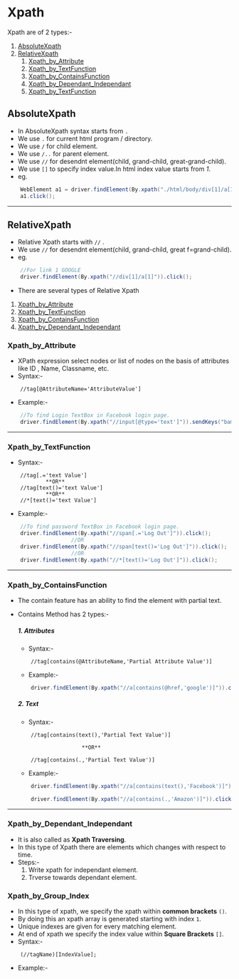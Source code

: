 # Xpath
Xpath are of 2 types:-
1.  [AbsoluteXpath](#AbsoluteXpath)
2.  [RelativeXpath](#RelativeXpath)
    1.  [Xpath_by_Attribute](#Xpath_by_Attribute)
    2.  [Xpath_by_TextFunction](#Xpath_by_TextFunction)
    2.  [Xpath_by_ContainsFunction](#Xpath_by_ContainsFunction)
    2.  [Xpath_by_Dependant_Independant](#Xpath_by_Dependant_Independant)
    2.  [Xpath_by_TextFunction](#Xpath_by_TextFunction)


## AbsoluteXpath
- In AbsoluteXpath syntax starts from `.`
- We use `.` for current html program / directory.
- We use `/` for child element.
- We use `/..` for parent element.
- We use `//` for desendnt element(child, grand-child, great-grand-child).
- We use `[]` to specify index value.In html index value starts from *1*.
- eg. 
```java
	WebElement a1 = driver.findElement(By.xpath("./html/body/div[1]/a[1]"));
	a1.click();
```
*********************************************************************

## RelativeXpath
- Relative Xpath starts with `//` .
- We use `//` for desendnt element(child, grand-child, great f=grand-child).
- eg. 
```java
    //For link 1 GOOGLE
	driver.findElement(By.xpath("//div[1]/a[1]")).click();
```
- There are several types of Relative Xpath
1.  [Xpath_by_Attribute](#Xpath_by_Attribute)
2.  [Xpath_by_TextFunction](#Xpath_by_TextFunction)
2.  [Xpath_by_ContainsFunction](#Xpath_by_ContainsFunction)
2.  [Xpath_by_Dependant_Independant](#Xpath_by_Dependant_Independant)


### Xpath_by_Attribute
- XPath expression select nodes or list of nodes on the basis of attributes like ID , Name, Classname, etc.
- Syntax:-
```
    //tag[@AttributeName='AttributeValue']
```
- Example:-
```java
    //To find Login TextBox in Facebook login page.
	driver.findElement(By.xpath("//input[@type='text']")).sendKeys("bamlutuyde@vusra.com");
```
**************************************************************************

### Xpath_by_TextFunction
- Syntax:-
```
    //tag[.='text Value']
            **OR**
    //tag[text()='text Value']
            **OR**
    //*[text()='text Value']
```
- Example:-
```java
    //To find password TextBox in Facebook login page.
	driver.findElement(By.xpath("//span[.='Log Out']")).click();
                    //OR
	driver.findElement(By.xpath("//span[text()='Log Out']")).click();
                    //OR
	driver.findElement(By.xpath("//*[text()='Log Out']")).click();
```
**************************************************************************

### Xpath_by_ContainsFunction
- The contain feature has an ability to find the element with partial text.
- Contains Method has 2 types:-
    ##### 1. Attributes
    - Syntax:-
    ```
        //tag[contains(@AttributeName,'Partial Attribute Value')]
    ```
    - Example:-
    ```java
    	driver.findElement(By.xpath("//a[contains(@href,'google')]")).click();
    ```

    ##### 2. Text
    - Syntax:-
    ```
        //tag[contains(text(),'Partial Text Value')]

                        **OR**

        //tag[contains(.,'Partial Text Value')]
    ```
    - Example:-
    ```java
        driver.findElement(By.xpath("//a[contains(text(),'Facebook')]")).click();

        driver.findElement(By.xpath("//a[contains(.,'Amazon')]")).click();
    ```
*****************************************************

### Xpath_by_Dependant_Independant
- It is also called as **Xpath Traversing**.
- In this type of Xpath there are elements which changes with respect to time.
- Steps:-
    1. Write xpath for independant element.
    2. Trverse towards dependant element.

### Xpath_by_Group_Index
- In this type of xpath, we specify the xpath within **common brackets** `()`.
- By doing this an xpath array is generated starting with index `1`.
- Unique indexes are given for every matching element.
- At end of xpath we specify the index value within **Square Brackets** `[]`.
- Syntax:-
```
    (//tagName)[IndexValue];
```
- Example:-


